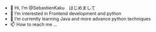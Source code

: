 - 👋 Hi, I’m @SebastienKaku　はじめまして
- 👀 I’m interested in Frontend development and python
- 🌱 I’m currently learning Java and more advance python techniques
- 📫 How to reach me ...

<!---
SebastienKaku/SebastienKaku is a ✨ special ✨ repository because its `README.md` (this file) appears on your GitHub profile.
You can click the Preview link to take a look at your changes.
--->
